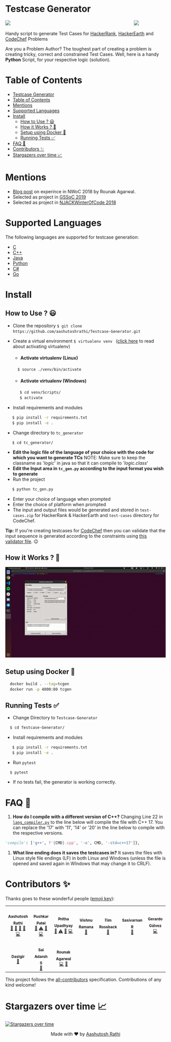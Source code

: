 # Testcase Generator

[<img src="https://image.flaticon.com/icons/svg/180/180867.svg" align="right" width="100">](#)

[![](https://img.shields.io/travis/aashutoshrathi/Testcase-Generator?style=for-the-badge)](https://travis-ci.org/aashutoshrathi/Testcase-Generator)

Handy script to generate Test Cases for [HackerRank](https://www.hackerrank.com), [HackerEarth](https://www.hackerearth.com) and [CodeChef](https://www.codechef.com) Problems

Are you a Problem Author?
The toughest part of creating a problem is creating tricky, correct and constrained Test Cases.
Well, here is a handy **Python** Script, for your respective logic (solution).

# Table of Contents

- [Testcase Generator](#testcase-generator)
- [Table of Contents](#table-of-contents)
- [Mentions](#mentions)
- [Supported Languages](#supported-languages)
- [Install](#install)
  - [How to Use ? 😃](#how-to-use--)
  - [How it Works ? 🤔](#how-it-works--)
  - [Setup using Docker 🐳](#setup-using-docker-)
  - [Running Tests ✅](#running-tests-)
- [FAQ 📃](#faq-)
- [Contributors ✨](#contributors-)
- [Stargazers over time 📈](#stargazers-over-time-)

# Mentions

-   [Blog post](https://medium.com/@agarwalrounak/my-nwoc-njack-winter-of-code-2018-experience-badf30b9c02d) on experince in NWoC 2018 by Rounak Agarwal.
-   Selected as project in [GSSoC 2019](https://www.gssoc.tech/projects.html)
-   Selected as project in [NJACKWinterOfCode 2018](<[https://github.com/NJACKWinterOfCode/HackerRank-Test-Case-Generator](https://njackwinterofcode.github.io/)>)

# Supported Languages

The following languages are supported for testcase generation:

-   [C](/tc_generator/logic.c)
-   [C++](/tc_generator/logic.cpp)
-   [Java](/tc_generator/logic.java)
-   [Python](/tc_generator/logic.py)
-   [C#](/tc_generator/logic.cs)
-   [Go](/tc_generator/logic.go)

# Install

## How to Use ? 😃

-   Clone the repository `$ git clone https://github.com/aashutoshrathi/Testcase-Generator.git`

-   Create a virtual environment `$ virtualenv venv ` ([click here](https://stackoverflow.com/questions/14604699/how-to-activate-virtualenv) to read about activating virtualenv)
    -   #### Activate virtualenv (Linux)
    ```sh
      $ source ./venv/bin/activate
    ```
    -   #### Activate virtualenv (Windows)
    ```sh
       $ cd venv/Scripts/
       $ activate
    ```
-   Install requirements and modules

```sh
   $ pip install -r requirements.txt
   $ pip install -e .
```

-   Change directory to `tc_generator `

```sh
   $ cd tc_generator/
```

-   **Edit the logic file of the language of your choice with the code for which you want to generate TCs**
    NOTE: Make sure to keep the classname as '_logic_' in java so that it can compile to '_logic.class_'
-   **Edit the Input area in `tc_gen.py` according to the input format you wish to generate**
-   Run the project

```sh
   $ python tc_gen.py
```

-   Enter your choice of language when prompted
-   Enter the choice of platform when prompted
-   The input and output files would be generated and stored in `test-cases.zip` for HackerRank & HackerEarth and `test-cases` directory for CodeChef.

**Tip:** If you're creating testcases for [CodeChef](https://codechef.com) then you can validate that the input sequence is generated according to the constraints using [this validator file](https://gist.github.com/thepushkarp/214402befde421b052443c0560991621). 😉

## How it Works ? 🤔

![Demo](demo3.gif)

## Setup using Docker 🐳

```sh
  docker build . --tag=tcgen
  docker run -p 4000:80 tcgen
```

## Running Tests ✅

-   Change Directory to `Testcase-Generator`

```sh
  $ cd Testcase-Generator/
```

-   Install requirements and modules

```sh
   $ pip install -r requirements.txt
   $ pip install -e .
```

-   Run `pytest`

```sh
  $ pytest
```

-   If no tests fail, the generator is working correctly.

# FAQ 📃

1. **How do I compile with a different version of C++?**
   Changing Line 22 in [`lang_compiler.py`](https://github.com/aashutoshrathi/Testcase-Generator/blob/master/tc_generator/lang_compiler.py) to the line below will compile the file with C++ 17. You can replace the '17' with '11', '14' or '20' in the line below to compile with the respective versions.

```py
'compile': ['g++', f'{CMD}.cpp', '-o', CMD, '-std=c++17']},
```

1. **What line ending does it saves the testcases in?**
   It saves the files with Linux style file endings (LF) in both Linux and Windows (unless the file is opened and saved again in WIndows that may change it to CRLF).

# Contributors ✨

Thanks goes to these wonderful people ([emoji key](https://allcontributors.org/docs/en/emoji-key)):

<!-- ALL-CONTRIBUTORS-LIST:START - Do not remove or modify this section -->
<!-- prettier-ignore-start -->
<!-- markdownlint-disable -->
<table>
  <tr>
    <td align="center"><a href="http://aashutosh.dev"><img src="https://avatars2.githubusercontent.com/u/21199234?v=4" width="100px;" alt=""/><br /><sub><b>Aashutosh Rathi</b></sub></a><br /><a href="#tool-aashutoshrathi" title="Tools">🔧</a> <a href="#projectManagement-aashutoshrathi" title="Project Management">📆</a> <a href="https://github.com/aashutoshrathi/Testcase-Generator/pulls?q=is%3Apr+reviewed-by%3Aaashutoshrathi" title="Reviewed Pull Requests">👀</a> <a href="https://github.com/aashutoshrathi/Testcase-Generator/issues?q=author%3Aaashutoshrathi" title="Bug reports">🐛</a> <a href="https://github.com/aashutoshrathi/Testcase-Generator/commits?author=aashutoshrathi" title="Code">💻</a></td>
    <td align="center"><a href="https://github.com/thepushkarp"><img src="https://avatars0.githubusercontent.com/u/42088801?v=4" width="100px;" alt=""/><br /><sub><b>Pushkar Patel</b></sub></a><br /><a href="#maintenance-thepushkarp" title="Maintenance">🚧</a> <a href="https://github.com/aashutoshrathi/Testcase-Generator/commits?author=thepushkarp" title="Tests">⚠️</a> <a href="https://github.com/aashutoshrathi/Testcase-Generator/issues?q=author%3Athepushkarp" title="Bug reports">🐛</a> <a href="https://github.com/aashutoshrathi/Testcase-Generator/commits?author=thepushkarp" title="Code">💻</a></td>
    <td align="center"><a href="https://github.com/prithaupadhyay"><img src="https://avatars1.githubusercontent.com/u/21213021?v=4" width="100px;" alt=""/><br /><sub><b>Pritha Upadhyay</b></sub></a><br /><a href="#maintenance-prithaupadhyay" title="Maintenance">🚧</a> <a href="https://github.com/aashutoshrathi/Testcase-Generator/commits?author=prithaupadhyay" title="Tests">⚠️</a> <a href="https://github.com/aashutoshrathi/Testcase-Generator/issues?q=author%3Aprithaupadhyay" title="Bug reports">🐛</a> <a href="https://github.com/aashutoshrathi/Testcase-Generator/commits?author=prithaupadhyay" title="Code">💻</a></td>
    <td align="center"><a href="https://www.vishnu.codes"><img src="https://avatars2.githubusercontent.com/u/10045752?v=4" width="100px;" alt=""/><br /><sub><b>Vishnu Ramana</b></sub></a><br /><a href="https://github.com/aashutoshrathi/Testcase-Generator/commits?author=vishnuramana" title="Documentation">📖</a></td>
    <td align="center"><a href="https://itspugle.com"><img src="https://avatars3.githubusercontent.com/u/22669894?v=4" width="100px;" alt=""/><br /><sub><b>Tim Rossback</b></sub></a><br /><a href="https://github.com/aashutoshrathi/Testcase-Generator/commits?author=timrossback" title="Documentation">📖</a></td>
    <td align="center"><a href="https://geekscreed.com"><img src="https://avatars0.githubusercontent.com/u/5305600?v=4" width="100px;" alt=""/><br /><sub><b>Sasivarnan R</b></sub></a><br /><a href="https://github.com/aashutoshrathi/Testcase-Generator/commits?author=sasivarnan" title="Documentation">📖</a></td>
    <td align="center"><a href="https://github.com/gerardogalvez"><img src="https://avatars2.githubusercontent.com/u/8509232?v=4" width="100px;" alt=""/><br /><sub><b>Gerardo Gálvez</b></sub></a><br /><a href="https://github.com/aashutoshrathi/Testcase-Generator/commits?author=gerardogalvez" title="Code">💻</a></td>
  </tr>
  <tr>
    <td align="center"><a href="https://github.com/dastgirp"><img src="https://avatars0.githubusercontent.com/u/2889931?v=4" width="100px;" alt=""/><br /><sub><b>Dastgir</b></sub></a><br /><a href="https://github.com/aashutoshrathi/Testcase-Generator/commits?author=dastgirp" title="Documentation">📖</a></td>
    <td align="center"><a href="http://www.sai-adarsh.ml/"><img src="https://avatars1.githubusercontent.com/u/21096774?v=4" width="100px;" alt=""/><br /><sub><b>Sai Adarsh S</b></sub></a><br /><a href="https://github.com/aashutoshrathi/Testcase-Generator/commits?author=Sai-Adarsh" title="Documentation">📖</a></td>
    <td align="center"><a href="https://www.linkedin.com/in/rounak-agarwal/"><img src="https://avatars3.githubusercontent.com/u/38394281?v=4" width="100px;" alt=""/><br /><sub><b>Rounak Agarwal</b></sub></a><br /><a href="https://github.com/aashutoshrathi/Testcase-Generator/commits?author=agarwalrounak" title="Code">💻</a> <a href="https://medium.com/@agarwalrounak/my-nwoc-njack-winter-of-code-2018-experience-badf30b9c02d" title="Blogposts">📝</a></td>
  </tr>
</table>

<!-- markdownlint-enable -->
<!-- prettier-ignore-end -->

<!-- ALL-CONTRIBUTORS-LIST:END -->

This project follows the [all-contributors](https://github.com/all-contributors/all-contributors) specification. Contributions of any kind welcome!

# Stargazers over time 📈

[![Stargazers over time](https://starcharts.herokuapp.com/aashutoshrathi/Testcase-Generator.svg)](https://starcharts.herokuapp.com/aashutoshrathi/Testcase-Generator)

<p align="center"> Made with ❤ by <a href="https://github.com/aashutoshrathi">Aashutosh Rathi</a></p>
